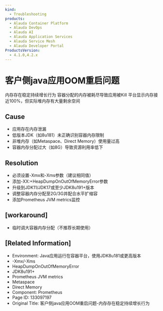 ```yaml
---
kind:
  - Troubleshooting
products:
  - Alauda Container Platform
  - Alauda DevOps
  - Alauda AI
  - Alauda Application Services
  - Alauda Service Mesh
  - Alauda Developer Portal
ProductsVersion:
  - 4.1.0,4.2.x
---
```

<!-- A type of document that involves encountering a fault, diagnosing it, performing root cause analysis, and providing solutions. -->

# 客户侧java应用OOM重启问题

内存存在稳定持续增长行为 容器分配的内存被耗尽导致应用被Kill 平台显示内存接近100%，但实际堆内存有大量剩余空间

## Cause
- 应用存在内存泄漏
- 低版本JDK（如8u181）未正确识别容器内存限制
- 非堆内存（如Metaspace、Direct Memory）使用量过高
- 容器内存分配过大（如8G）导致资源利用率低下

## Resolution
- 必须设置-Xmx和-Xms参数（建议相同值）
- 添加-XX:+HeapDumpOnOutOfMemoryError参数
- 升级到JDK11/JDK17或至少JDK8u191+版本
- 调整容器内存分配至2G/3G并配合水平扩缩容
- 添加Prometheus JVM metrics监控

## [workaround]
- 临时调大容器内存分配（不推荐长期使用）

## [Related Information]
- Environment: Java应用运行在容器平台，使用JDK8u181或更高版本
- -Xmx/-Xms
- HeapDumpOnOutOfMemoryError
- JDK8u191+
- Prometheus JVM metrics
- Metaspace
- Direct Memory
- Component: Prometheus
- Page ID: 133097197
- Original Title: 客户侧java应用OOM重启问题-内存存在稳定持续增长行为
